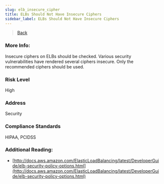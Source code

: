 ```yaml
---
slug: elb_insecure_cipher
title: ELBs Should Not Have Insecure Ciphers
sidebar_label: ELBs Should Not Have Insecure Ciphers
---
```

> [Back](../../elbmonitoring)

### More Info:
Insecure ciphers on ELBs should be checked. Various security vulnerabilities have rendered several ciphers insecure. Only the recommended ciphers should be used.

### Risk Level
High

### Address
Security

### Compliance Standards
HIPAA, PCIDSS

### Additional Reading:
- [http://docs.aws.amazon.com/ElasticLoadBalancing/latest/DeveloperGuide/elb-security-policy-options.html](http://docs.aws.amazon.com/ElasticLoadBalancing/latest/DeveloperGuide/elb-security-policy-options.html) 
